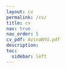 ```yaml
---
layout: cv
permalink: /cv/
title: cv
nav: true
nav_order: 5
cv_pdf: AvinaNYU.pdf
description: 
toc:
  sidebar: left
---
```

